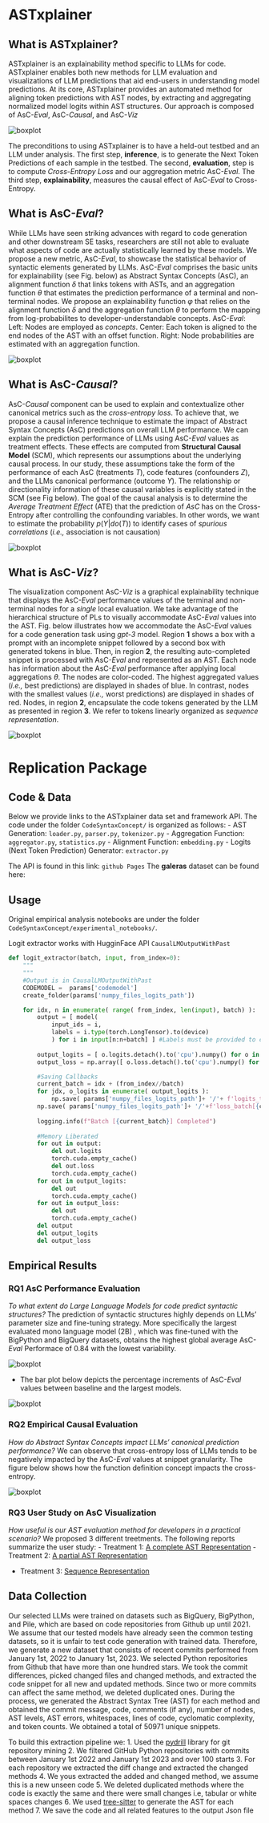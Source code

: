 # ASTxplainer

<!-- WARNING: THIS FILE WAS AUTOGENERATED! DO NOT EDIT! -->

## What is ASTxplainer?

ASTxplainer is an explainability method specific to LLMs for code.
ASTxplainer enables both new methods for LLM evaluation and
visualizations of LLM predictions that aid end-users in understanding
model predictions. At its core, ASTxplainer provides an automated method
for aligning token predictions with AST nodes, by extracting and
aggregating normalized model logits within AST structures. Our approach
is composed of AsC-*Eval*, AsC-*Causal*, and AsC-*Viz*

![boxplot](https://github.com/WM-SEMERU/CodeSyntaxConcept/blob/master/figures/approach/approach.png "Approach")

The preconditions to using ASTxplainer is to have a held-out testbed and
an LLM under analysis. The first step, **inference**, is to generate the
Next Token Predictions of each sample in the testbed. The second,
**evaluation**, step is to compute *Cross-Entropy Loss* and our
aggregation metric AsC-*Eval*. The third step, **explainability**,
measures the causal effect of AsC-*Eval* to Cross-Entropy.

## What is AsC-*Eval*?

While LLMs have seen striking advances with regard to code generation
and other downstream SE tasks, researchers are still not able to
evaluate what aspects of code are actually statistically learned by
these models. We propose a new metric, AsC-*Eval*, to showcase the
statistical behavior of syntactic elements generated by LLMs. AsC-*Eval*
comprises the basic units for explainability (see Fig. below) as
Abstract Syntax Concepts (AsC), an alignment function $\delta$ that
links tokens with ASTs, and an aggregation function $\theta$ that
estimates the prediction performance of a terminal and non-terminal
nodes. We propose an explainability function $\varphi$ that relies on
the alignment function $\delta$ and the aggregation function $\theta$ to
perform the mapping from log-probabilites to developer-understandable
concepts. AsC-*Eval*: Left: Nodes are employed as *concepts*. Center:
Each token is aligned to the end nodes of the AST with an offset
function. Right: Node probabilities are estimated with an aggregation
function.

![boxplot](./figures/approach/asceval.png "Eval")

## What is AsC-*Causal*?

AsC-*Causal* component can be used to explain and contextualize other
canonical metrics such as the *cross-entropy loss*. To achieve that, we
propose a causal inference technique to estimate the impact of Abstract
Syntax Concepts (AsC) predictions on overall LLM performance. We can
explain the prediction performance of LLMs using AsC-*Eval* values as
treatment effects. These effects are computed from **Structural Causal
Model** (SCM), which represents our assumptions about the underlying
causal process. In our study, these assumptions take the form of the
performance of each AsC (treatments $T$), code features (confounders
$Z$), and the LLMs canonical performance (outcome $Y$). The relationship
or directionality information of these causal variables is explicitly
stated in the SCM (see Fig below). The goal of the causal analysis is to
determine the *Average Treatment Effect* (ATE) that the prediction of
*AsC* has on the Cross-Entropy after controlling the confounding
variables. In other words, we want to estimate the probability
$p(Y|do(T))$ to identify cases of *spurious correlations* (*i.e.,*
association is not causation)

![boxplot](./figures/approach/asccausal.png "Causal")

## What is AsC-*Viz*?

The visualization component AsC-*Viz* is a graphical explainability
technique that displays the AsC-*Eval* performance values of the
terminal and non-terminal nodes for a *single* local evaluation. We take
advantage of the hierarchical structure of PLs to visually accommodate
AsC-*Eval* values into the AST. Fig. below illustrates how we
accommodate the AsC-*Eval* values for a code generation task using
*gpt-3* model. Region **1** shows a box with a prompt with an incomplete
snippet followed by a second box with generated tokens in blue. Then, in
region **2**, the resulting auto-completed snippet is processed with
AsC-*Eval* and represented as an AST. Each node has information about
the AsC-*Eval* performance after applying local aggregations $\theta$.
The nodes are color-coded. The highest aggregated values (*i.e.,* best
predictions) are displayed in shades of blue. In contrast, nodes with
the smallest values (*i.e.,* worst predictions) are displayed in shades
of red. Nodes, in region **2**, encapsulate the code tokens generated by
the LLM as presented in region **3**. We refer to tokens linearly
organized as *sequence representation*.

![boxplot](./figures/approach/ascviz.png "ascviz")

# Replication Package

## Code & Data

Below we provide links to the ASTxplainer data set and framework API.
The code under the folder `CodeSyntaxConcept/` is organized as
follows: - AST Generation: `loader.py`, `parser.py`, `tokenizer.py` -
Aggregation Function: `aggregator.py`, `statistics.py` - Alignment
Function: `embedding.py` - Logits (Next Token Prediction) Generator:
`extractor.py`

The API is found in this link: `github Pages` The **galeras** dataset
can be found here:

## Usage

Original empirical analysis notebooks are under the folder
`CodeSyntaxConcept/experimental_notebooks/`.

Logit extractor works with HugginFace API `CausalLMOutputWithPast`

``` python
def logit_extractor(batch, input, from_index=0):
    """
    """
    #Output is in CausalLMOutputWithPast
    CODEMODEL =  params['codemodel']
    create_folder(params['numpy_files_logits_path'])

    for idx, n in enumerate( range( from_index, len(input), batch) ):
        output = [ model( 
            input_ids = i, 
            labels = i.type(torch.LongTensor).to(device) 
            ) for i in input[n:n+batch] ] #Labels must be provided to compute loss
    
        output_logits = [ o.logits.detach().to('cpu').numpy() for o in output ]  #Logits Extraction
        output_loss = np.array([ o.loss.detach().to('cpu').numpy() for o in output ])  #Language modeling loss (for next-token prediction).

        #Saving Callbacks
        current_batch = idx + (from_index//batch)
        for jdx, o_logits in enumerate( output_logits ):
            np.save( params['numpy_files_logits_path']+ '/'+ f'logits_tensor[{jdx+n}]_batch[{current_batch}]_model[{CODEMODEL}].npy', o_logits) #Saving LOGITS
        np.save( params['numpy_files_logits_path']+ '/'+f'loss_batch[{current_batch}]_model[{CODEMODEL}].npy', output_loss) #Saving LOSS
        
        logging.info(f"Batch [{current_batch}] Completed")
        
        #Memory Liberated
        for out in output:
            del out.logits
            torch.cuda.empty_cache()
            del out.loss
            torch.cuda.empty_cache()
        for out in output_logits:
            del out
            torch.cuda.empty_cache()
        for out in output_loss:
            del out
            torch.cuda.empty_cache()
        del output
        del output_logits
        del output_loss
```

## Empirical Results

### RQ1 AsC Performance Evaluation

*To what extent do Large Language Models for code predict syntactic
structures?* The prediction of syntactic structures highly depends on
LLMs’ parameter size and fine-tuning strategy. More specifically the
largest evaluated mono language model (2B) , which was fine-tuned with
the BigPython and BigQuery datasets, obtains the highest global average
AsC-*Eval* Performace of $0.84$ with the lowest variability.

![boxplot](./figures/results/rq1/ascperformance.png "ascperformance")

- The bar plot below depicts the percentage increments of AsC-*Eval*
  values between baseline and the largest models.

![boxplot](./figures/results/rq1/increment_bars.png "ascperformance")

### RQ2 Empirical Causal Evaluation

*How do Abstract Syntax Concepts impact LLMs’ canonical prediction
performance?* We can observe that cross-entropy loss of LLMs tends to be
negatively impacted by the AsC-*Eval* values at snippet granularity. The
figure below shows how the function definition concept impacts the
cross-entropy.

![boxplot](./figures/results/rq2/output_2.7B_corr_loss.png "corr_loss_ccp")

### RQ3 User Study on AsC Visualization

*How useful is our AST evaluation method for developers in a practical
scenario?* We proposed 3 different treetments. The following reports
summarize the user study: - Treatment 1: [A complete AST
Representation](https://github.com/WM-SEMERU/CodeSyntaxConcept/blob/master/reports/AST-Complete.pdf) -
Treatment 2: [A partial AST
Representation](https://github.com/WM-SEMERU/CodeSyntaxConcept/blob/master/reports/AST-Partial.pdf)  
- Treatment 3: [Sequence
Representation](https://github.com/WM-SEMERU/CodeSyntaxConcept/blob/master/reports/Sequence.pdf)

## Data Collection

Our selected LLMs were trained on datasets such as BigQuery, BigPython,
and Pile, which are based on code repositories from Github up until
2021. We assume that our tested models have already seen the common
testing datasets, so it is unfair to test code generation with trained
data. Therefore, we generate a new dataset that consists of recent
commits performed from January 1st, 2022 to January 1st, 2023. We
selected Python repositories from Github that have more than one hundred
stars. We took the commit differences, picked changed files and changed
methods, and extracted the code snippet for all new and updated methods.
Since two or more commits can affect the same method, we deleted
duplicated ones. During the process, we generated the Abstract Syntax
Tree (AST) for each method and obtained the commit message, code,
comments (if any), number of nodes, AST levels, AST errors, whitespaces,
lines of code, cyclomatic complexity, and token counts. We obtained a
total of 50971 unique snippets.

To build this extraction pipeline we: 1. Used the
[pydrill](https://pypi.org/project/pydrill/) library for git repository
mining 2. We filtered GitHub Python repositories with commits between
January 1st 2022 and January 1st 2023 and over 100 starts 3. For each
repository we extracted the diff change and extracted the changed
methods 4. We yous extracted the added and changed method, we assume
this is a new unseen code 5. We deleted duplicated methods where the
code is exactly the same and there were small changes i.e, tabular or
white spaces changes 6. We used
[tree-sitter](https://tree-sitter.github.io/tree-sitter/) to generate
the AST for each method 7. We save the code and all related features to
the output Json file
